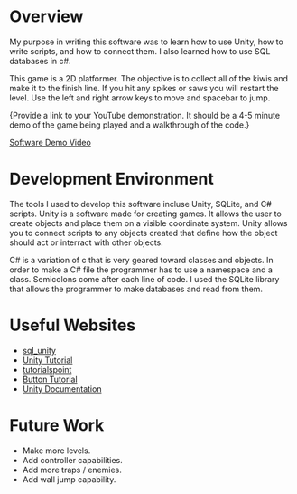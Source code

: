 # Overview

My purpose in writing this software was to learn how to use Unity, how to write scripts, and how to connect them. I also learned how to use SQL databases in c#.

This game is a 2D platformer. The objective is to collect all of the kiwis and make it to the finish line. If you hit any spikes or saws you will restart the level. Use the left and right arrow keys to move and spacebar to jump.

{Provide a link to your YouTube demonstration.  It should be a 4-5 minute demo of the game being played and a walkthrough of the code.}

[Software Demo Video](http://youtube.link.goes.here)

# Development Environment

The tools I used to develop this software incluse Unity, SQLite, and C# scripts. Unity is a software made for creating games. It allows the user to create objects and place them on a visible coordinate system. Unity allows you to connect scripts to any objects created that define how the object should act or interract with other objects.

C# is a variation of c that is very geared toward classes and objects. In order to make a C# file the programmer has to use a namespace and a class. Semicolons come after each line of code. I used the SQLite library that allows the programmer to make databases and read from them.

# Useful Websites

* [sql_unity](https://www.red-gate.com/simple-talk/development/dotnet-development/using-mysql-unity/)
* [Unity Tutorial](https://www.youtube.com/watch?v=Ii-scMenaOQ)
* [tutorialspoint](https://www.tutorialspoint.com/unity/unity_the_button.htm#:~:text=To%20insert%20a%20button%2C%20right,inside%20the%20Canvas%20as%20well.)
* [Button Tutorial](https://www.youtube.com/watch?v=xpcyZdyO5P8)
* [Unity Documentation](https://docs.unity3d.com/Manual/GameObjects.html)

# Future Work

* Make more levels.
* Add controller capabilities.
* Add more traps / enemies.
* Add wall jump capability.